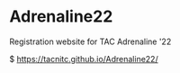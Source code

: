 # Adrenaline22
Registration website for TAC Adrenaline '22

$ https://tacnitc.github.io/Adrenaline22/
